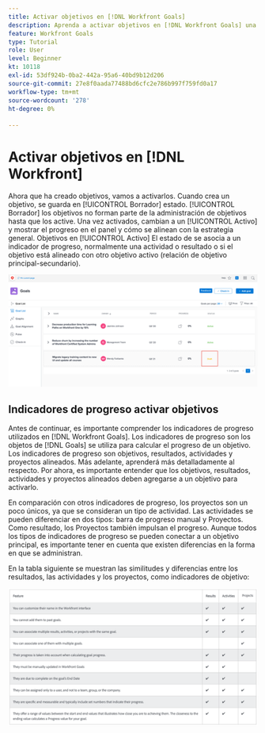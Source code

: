 ```yaml
---
title: Activar objetivos en [!DNL Workfront Goals]
description: Aprenda a activar objetivos en [!DNL Workfront Goals] una vez creados.
feature: Workfront Goals
type: Tutorial
role: User
level: Beginner
kt: 10118
exl-id: 53df924b-0ba2-442a-95a6-40bd9b12d206
source-git-commit: 27e8f0aada77488bd6cfc2e786b997f759fd0a17
workflow-type: tm+mt
source-wordcount: '278'
ht-degree: 0%

---
```


# Activar objetivos en [!DNL Workfront]

Ahora que ha creado objetivos, vamos a activarlos. Cuando crea un objetivo, se guarda en [!UICONTROL Borrador] estado. [!UICONTROL Borrador] los objetivos no forman parte de la administración de objetivos hasta que los active. Una vez activados, cambian a un [!UICONTROL Activo] y mostrar el progreso en el panel y cómo se alinean con la estrategia general. Objetivos en [!UICONTROL Activo] El estado de se asocia a un indicador de progreso, normalmente una actividad o resultado o si el objetivo está alineado con otro objetivo activo (relación de objetivo principal-secundario).

![Captura de pantalla de un objetivo en Objetivos de Workfront en estado de borrador](assets/04-workfront-goals-activate-goals.png)

## Indicadores de progreso activar objetivos

Antes de continuar, es importante comprender los indicadores de progreso utilizados en [!DNL Workfront Goals]. Los indicadores de progreso son los objetos de [!DNL Goals] se utiliza para calcular el progreso de un objetivo. Los indicadores de progreso son objetivos, resultados, actividades y proyectos alineados. Más adelante, aprenderá más detalladamente al respecto. Por ahora, es importante entender que los objetivos, resultados, actividades y proyectos alineados deben agregarse a un objetivo para activarlo.

En comparación con otros indicadores de progreso, los proyectos son un poco únicos, ya que se consideran un tipo de actividad. Las actividades se pueden diferenciar en dos tipos: barra de progreso manual y Proyectos. Como resultado, los Proyectos también impulsan el progreso. Aunque todos los tipos de indicadores de progreso se pueden conectar a un objetivo principal, es importante tener en cuenta que existen diferencias en la forma en que se administran.

En la tabla siguiente se muestran las similitudes y diferencias entre los resultados, las actividades y los proyectos, como indicadores de objetivo:

![Tabla de similitudes y diferencias entre resultados, actividades y proyectos, como indicadores de objetivo.](assets/05-workfront-goals-progress-indicators.png)
